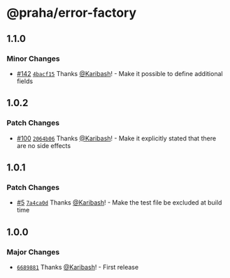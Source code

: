 # @praha/error-factory

## 1.1.0

### Minor Changes

- [#142](https://github.com/praha-inc/error-factory/pull/142) [`4bacf15`](https://github.com/praha-inc/error-factory/commit/4bacf15f09db238bbb57db1488fd99c972b5e0fa) Thanks [@Karibash](https://github.com/Karibash)! - Make it possible to define additional fields

## 1.0.2

### Patch Changes

- [#100](https://github.com/praha-inc/error-factory/pull/100) [`2064b06`](https://github.com/praha-inc/error-factory/commit/2064b06d46a38a861934f39abdfb0f64aee7ca7a) Thanks [@Karibash](https://github.com/Karibash)! - Make it explicitly stated that there are no side effects

## 1.0.1

### Patch Changes

- [#5](https://github.com/praha-inc/error-factory/pull/5) [`7a4ca0d`](https://github.com/praha-inc/error-factory/commit/7a4ca0d5a1e0257eb84dd149341eadaca8d26ff2) Thanks [@Karibash](https://github.com/Karibash)! - Make the test file be excluded at build time

## 1.0.0

### Major Changes

- [`6689881`](https://github.com/praha-inc/error-factory/commit/6689881a136d006239bb953810d9c448904cf75e) Thanks [@Karibash](https://github.com/Karibash)! - First release
